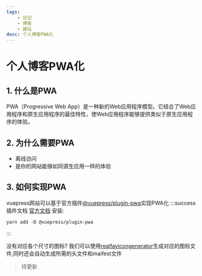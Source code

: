 ```yaml
---
tags: 
    - 日记
    - 博客
    - 建站
desc: 个人博客PWA化
---
```

# 个人博客PWA化

## 1. 什么是PWA

PWA（Progressive Web App）是一种新的Web应用程序模型。它结合了Web应用程序和原生应用程序的最佳特性，使Web应用程序能够提供类似于原生应用程序的体验。

## 2. 为什么需要PWA

- 离线访问
- 是你的网站能够如同源生应用一样的体验

## 3. 如何实现PWA

vuepress网站可以基于官方插件[@vuepress/plugin-pwa](https://github.com/vuejs/vuepress/tree/master/packages/@vuepress/plugin-pwa)实现PWA化
:::success 插件文档
[官方文档](https://vuepress.vuejs.org/zh/plugin/official/plugin-pwa.html)
安装:
```shell
yarn add -D @vuepress/plugin-pwa
```
:::

没有对应各个尺寸的图标?
我们可以使用[realfavicongenerator](https://realfavicongenerator.net/)生成对应的图标文件,同时还会自动生成所需的头文件和maifest文件


> 待更新